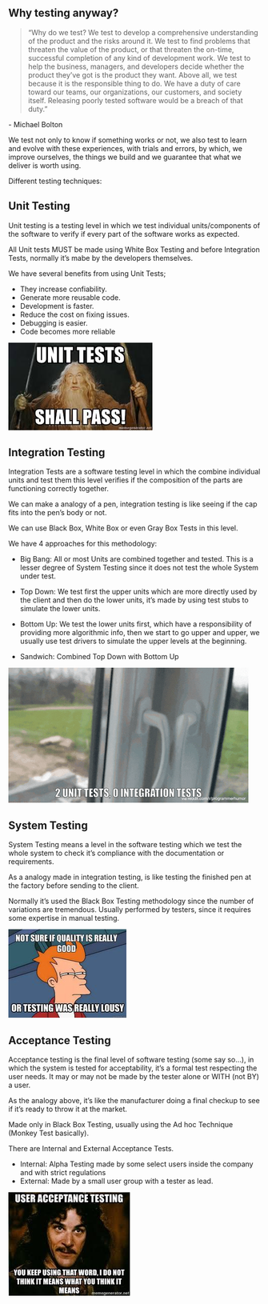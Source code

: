 ## Why testing anyway?

> “Why do we test? We test to develop a comprehensive understanding of the product and the risks
> around it. We test to find problems that threaten the value of the product, or that threaten the
> on-time, successful completion of any kind of development work. We test to help the business,
> managers, and developers decide whether the product they’ve got is the product they want.
> Above all, we test because it is the responsible thing to do. We have a duty of care toward our
> teams, our organizations, our customers, and society itself. Releasing poorly tested software
> would be a breach of that duty.”

\- Michael Bolton

We test not only to know if something works or not, we also test to learn and evolve with these experiences, with trials and errors, by which, we improve ourselves, the things we build and we guarantee that what we deliver is worth using.

Different testing techniques:

## Unit Testing
Unit testing is a testing level in which we test individual units/components of the software to verify if every part of the software works as expected.

All Unit tests MUST be made using White Box Testing and before Integration Tests, normally it’s mabe by the developers themselves.

We have several benefits from using Unit Tests;

- They increase confiability.
- Generate more reusable code.
- Development is faster.
- Reduce the cost on fixing issues.
- Debugging is easier.
- Code becomes more reliable

![Dumbledore Saying 'Unit Tests Shall Pass!'](UnitTest.jpeg)


## Integration Testing

Integration Tests are a software testing level in which the combine individual units and test them this level verifies if the composition of the parts are functioning correctly together.

We can make a analogy of a pen, integration testing is like seeing if the cap fits into the pen’s body or not.

We can use Black Box, White Box or even Gray Box Tests in this level.

We have 4 approaches for this methodology:

- Big Bang: All or most Units are combined together and tested. This is a lesser degree of System Testing since it does not test the whole System under test.

- Top Down: We test first the upper units which are more directly used by the client and then do the lower units, it’s made by using test stubs to simulate the lower units.

- Bottom Up: We test the lower units first, which have a responsibility of providing more algorithmic info, then we start to go upper and upper, we usually use test drivers to simulate the upper levels at the beginning.

- Sandwich: Combined Top Down with Bottom Up

![Doors that work in separate but are too close to open together](integration.gif)

## System Testing

System Testing means a level in the software testing which we test the whole system  to check it’s compliance with the documentation or requirements.

As a analogy made in integration testing, is like testing the finished pen at the factory before sending to the client.

Normally it’s used the Black Box Testing methodology since the number of variations are tremendous. Usually performed by testers, since it requires some expertise in manual testing.

![Meme with caption 'not sure if quality is really good or testing was really lousy'](SystemTesting.jpg)

## Acceptance Testing

Acceptance testing is the final level of software testing (some say so…), in which the system is tested for acceptability, it’s a formal test respecting the user needs. It may or may not be made by the tester alone or WITH (not BY) a user.

As the analogy above, it’s like the manufacturer doing a final checkup to see if it’s ready to throw it at the market.

Made only in Black Box Testing, usually using the Ad hoc Technique (Monkey Test basically).

There are Internal and External Acceptance Tests.

- Internal: Alpha Testing made by some select users inside the company and with strict regulations
- External: Made by a small user group with a tester as lead.

![Meme with caption 'USER ACCEPTANCE TESTING. You keep using that word, I do not think it means what you think it means.'](AcceptanceTesting.jpeg)